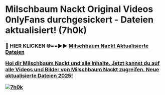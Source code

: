 # Milschbaum Nackt Original Videos 0nlyFans durchgesickert - Dateien aktualisiert! (7h0k)

<h3>🔴 HIER KLICKEN 🌐==►► <a href="https://tinyurl.com/h6vf6nb8" rel="nofollow">Milschbaum Nackt Aktualisierte Dateien

Hol dir Milschbaum Nackt und alle Inhalte. Jetzt kannst du auf alle Videos und Bilder von Milschbaum Nackt zugreifen. Neue aktualisierte Dateien 2025!

[![7h0k](https://i.imgur.com/sD4kR3V.gif)](https://tinyurl.com/h6vf6nb8)
